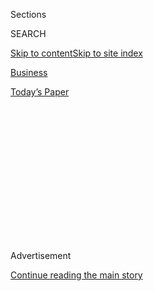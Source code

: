 <div id="app">

<div>

<div>

<div>

<div class="NYTAppHideMasthead css-1q2w90k e1suatyy0">

<div class="section css-ui9rw0 e1suatyy2">

<div class="css-eph4ug er09x8g0">

<div class="css-6n7j50">

</div>

<span class="css-1dv1kvn">Sections</span>

<div class="css-10488qs">

<span class="css-1dv1kvn">SEARCH</span>

</div>

[Skip to content](#site-content)[Skip to site
index](#site-index)

</div>

<div id="masthead-section-label" class="css-1wr3we4 eaxe0e00">

[Business](https://www.nytimes.com/section/business)

</div>

<div class="css-10698na e1huz5gh0">

</div>

</div>

<div id="masthead-bar-one" class="section hasLinks css-15hmgas e1csuq9d3">

<div class="css-uqyvli e1csuq9d0">

</div>

<div class="css-1uqjmks e1csuq9d1">

</div>

<div class="css-9e9ivx">

[](https://myaccount.nytimes.com/auth/login?response_type=cookie&client_id=vi)

</div>

<div class="css-1bvtpon e1csuq9d2">

[Today’s
Paper](https://www.nytimes.com/section/todayspaper)

</div>

</div>

</div>

</div>

<div data-aria-hidden="false">

<div id="site-content" data-role="main">

<div>

<div class="css-1aor85t" style="opacity:0.000000001;z-index:-1;visibility:hidden">

<div class="css-1hqnpie">

<div class="css-epjblv">

<span class="css-17xtcya">[Business](/section/business)</span><span class="css-x15j1o">|</span><span class="css-fwqvlz">Samsung
Galaxy Note 7 Crisis Signals Problems at Korea
Inc.</span>

</div>

<div class="css-k008qs">

<div class="css-1iwv8en">

<span class="css-18z7m18"></span>

<div>

</div>

</div>

<span class="css-1n6z4y">https://nyti.ms/2jPHhZD</span>

<div class="css-1705lsu">

<div class="css-4xjgmj">

<div class="css-4skfbu" data-role="toolbar" data-aria-label="Social Media Share buttons, Save button, and Comments Panel with current comment count" data-testid="share-tools">

  - 
  - 
  - 
  - 
    
    <div class="css-6n7j50">
    
    </div>

  - 

</div>

</div>

</div>

</div>

</div>

</div>

<div class="css-13pd83m">

</div>

<div id="top-wrapper" class="css-1sy8kpn">

<div id="top-slug" class="css-l9onyx">

Advertisement

</div>

[Continue reading the main
story](#after-top)

<div class="ad top-wrapper" style="text-align:center;height:100%;display:block;min-height:250px">

<div id="top" class="place-ad" data-position="top" data-size-key="top">

</div>

</div>

<div id="after-top">

</div>

</div>

<div id="sponsor-wrapper" class="css-1hyfx7x">

<div id="sponsor-slug" class="css-19vbshk">

Supported by

</div>

[Continue reading the main
story](#after-sponsor)

<div id="sponsor" class="ad sponsor-wrapper" style="text-align:center;height:100%;display:block">

</div>

<div id="after-sponsor">

</div>

</div>

<div class="css-1vkm6nb ehdk2mb0">

# Samsung Galaxy Note 7 Crisis Signals Problems at Korea Inc.

</div>

<div class="css-79elbk" data-testid="photoviewer-wrapper">

<div class="css-z3e15g" data-testid="photoviewer-wrapper-hidden">

</div>

<div class="css-1a48zt4 ehw59r15" data-testid="photoviewer-children">

![<span class="css-16f3y1r e13ogyst0" data-aria-hidden="true">D. J. Koh,
Samsung’s mobile chief, at the company’s headquarters in Seoul, South
Korea, on Monday. He said that the company felt “a painful
responsibility for failing to test and confirm that there were problems”
with the batteries used in the Galaxy Note
7.</span><span class="css-cnj6d5 e1z0qqy90" itemprop="copyrightHolder"><span class="css-1ly73wi e1tej78p0">Credit...</span><span><span>Jeon
Heon-Kyun/European Pressphoto
Agency</span></span></span>](https://static01.nyt.com/images/2017/01/24/world/24SAMSUNG-1/24SAMSUNG-1-articleInline.jpg?quality=75&auto=webp&disable=upscale)

</div>

</div>

<div class="css-xt80pu e12qa4dv0">

<div class="css-18e8msd">

<div class="css-vp77d3 epjyd6m0">

<div class="css-1baulvz">

By [<span class="css-1baulvz" itemprop="name">Choe
Sang-Hun</span>](http://www.nytimes.com/by/choe-sang-hun) and
[<span class="css-1baulvz last-byline" itemprop="name">Paul
Mozur</span>](https://www.nytimes.com/by/paul-mozur)

</div>

</div>

  - Jan. 23,
    2017

  - 
    
    <div class="css-4xjgmj">
    
    <div class="css-d8bdto" data-role="toolbar" data-aria-label="Social Media Share buttons, Save button, and Comments Panel with current comment count" data-testid="share-tools">
    
      - 
      - 
      - 
      - 
        
        <div class="css-6n7j50">
        
        </div>
    
      - 
    
    </div>
    
    </div>

</div>

</div>

<div class="section meteredContent css-1r7ky0e" name="articleBody" itemprop="articleBody">

<div class="css-1fanzo5 StoryBodyCompanionColumn">

<div class="css-53u6y8">

SEOUL, South Korea — Before a world audience watching online, Samsung on
Monday
[offered](https://www.nytimes.com/2017/01/22/business/samsung-galaxy-note-7-battery-fires-report.html)
details and schematics showing how its Galaxy Note 7 smartphone went
from cutting-edge technology to a
[costly](https://www.nytimes.com/2016/10/28/business/samsung-galaxy-note-7-profit.html),
[combustible
failure](https://www.nytimes.com/2016/10/12/business/international/samsung-galaxy-note7-terminated.html).

But for many of the company’s critics, the most interesting part of the
presentation was what Samsung did not say: How could such a
technologically advanced titan — a symbol of South Korea’s considerable
industrial might — allow the problems to happen to begin with?

The answer to that question gets to deep shortfalls that former
employees, suppliers and others who watch the company say may have
contributed to the incident. Samsung, like South Korea as a whole,
fosters a top-down, hidebound culture that stifles innovation and buries
festering problems, they say.

For those critics, these problems have come to light through another
front: politics. Samsung [has been caught
up](https://www.nytimes.com/2017/01/15/world/asia/south-korea-samsung-arrest-jay-lee-park-geun-hye.html)
in a scandal surrounding the country’s president, which they say
illustrates a hierarchical culture that tends to micromanage away
creativity and insulate family-run business empires from accountability
and competition.

</div>

</div>

<div class="css-1fanzo5 StoryBodyCompanionColumn">

<div class="css-53u6y8">

“The Korean economy as a whole has reached a kind of limit,” said Park
Sang-in, a Seoul National University economics professor who thinks that
the cozy relationship between the government and business is stifling
innovation in South Korea.

Mr. Park pointed to a decision by a South Korean court last week [to
block](https://www.nytimes.com/2017/01/18/world/asia/samsung-korea-president-impeachment.html)
the arrest of Jay Y. Lee, Samsung’s de facto leader, after a prosecutor
sought a warrant accusing Mr. Lee of bribery in relation to the
presidential scandal. A string of major South Korean executives,
including Mr. Lee’s own father, have been
[pardoned](http://www.nytimes.com/2009/12/30/business/global/30samsung.html)
or had [sentences
suspended](http://www.nytimes.com/2008/07/16/business/worldbusiness/16iht-samsung.1.14535273.html)
after being convicted of wrongdoing over the past decade.

Samsung has said Mr. Lee did nothing illegal. But corporate executives
in recent years have said Mr. Lee has been working [to loosen
up](https://www.nytimes.com/2017/01/16/business/lee-jae-yong-samsung.html)
a top-down corporate culture. Under him, Samsung began a campaign to
root out harsh and often violent language supervisors used with their
staff, a practice common in the South Korean corporate world. Samsung
officials described Mr. Lee as a polite, casual leader who encouraged
employees to use English more widely in internal communications.

Though Samsung did not address its corporate culture directly in its
discussion of the Note 7, it apologized and detailed new steps it would
take to stop future problems, including naming a board of battery
advisers.

“To produce an innovative Galaxy Note 7, we set the goals on battery
specifications,” D. J. Koh, Samsung’s mobile chief, said on Monday. “We
now feel a painful responsibility for failing to test and confirm that
there were problems in the design and manufacturing of batteries before
we put the product out to the market.”

</div>

</div>

<div class="css-1fanzo5 StoryBodyCompanionColumn">

<div class="css-53u6y8">

Despite the troubled handset, the company said on Tuesday that profit
more than doubled in the last three months of 2016, to about $7.93
billion. The increase was driven by chip sales, and gave Samsung the
financial firepower to announce a nearly $8 billion share buyback
program.

Over the past decade Samsung and South Korea have been widely viewed as
a model of forward-thinking, technological prowess. In Asia it was
viewed as the exception to the sluggish economic growth of nearby Taiwan
and Japan, whose once world-beating electronic makers have been in
decline.

So large and influential is Samsung that some worried South Koreans call
their own country the “[Republic of
Samsung](https://www.nytimes.com/2016/10/23/world/asia/galaxy-note-7-recall-south-korea-samsung.html).”
The company is responsible for 20 percent of South Korean exports, and
any blow to its success often raises anxiety about the overall health of
the country’s economic prospects.

But as with the rest of the country, a shake-up has been slow to come.
In recent years the company has run initiatives to push back against
what is widely described as a rigid, top-down management system. Samsung
engineers and midlevel managers are seldom allowed to second-guess
management goals set by top bosses, former employees say.

Pressures rose after Mr. Lee’s father, Lee Kun-hee, its chairman,
suffered a stroke in 2014 and fell into a coma. One engineer in the
United States who works with Samsung suppliers on projects, including
the Note 7, said Samsung’s no-questions-asked corporate culture had
grown more inflexible in recent years.

“In the Samsung culture, managers constantly feel pressured to prove
themselves with short-term achievements,” said Kim Jin-baek, who worked
at Samsung until 2010 before becoming a professor at the business school
of Chung-Ang University in Seoul. “Executives fret that they may not be
able to meet the goals and lose their jobs, even when they know the
goals are excessive.”

With the Note 7, Samsung pushed its business model, as well as its
technology, to the limit, according to Samsung officials, who spoke on
the condition of anonymity while the Note 7 investigation was being
completed. Driven by the desire to prove it was more than a fast
follower of Apple, Samsung rushed the Note 7 to market ahead of Apple’s
iPhone 7. To fend off Chinese competitors like Huawei and Xiaomi, it
packed the phone with new features, like waterproof technology and
iris-scanning for added security.

</div>

</div>

<div class="css-1fanzo5 StoryBodyCompanionColumn">

<div class="css-53u6y8">

But battery scientists, including those who spoke at the announcement,
said aggressive decisions in designing the batteries made problems more
likely. Pushing to make the battery thinner and more powerful, Samsung
opted for an exceptionally thin separator in its battery. As the
critical component that separates the positive and negative electrodes
in a battery, separators can cause fires if they break down or contain
flaws.

UL, a safety science company contracted by Samsung to investigate the
battery, said the thin separator offered poor protection against
defects. It also said that the high energy density of the battery could
increase the severity of failures when they occurred.

Samsung’s insistence on speed and internal pressures to outdo rivals in
part signal a breakdown in the ability to truly innovate and push out
new ideas, critics say. In place of big new ideas, Samsung focused on
maxing out the capability of components like the battery. That
philosophy, which worked to keep Samsung on the heels of the likes of
Apple, simply is not as effective as Samsung tries to push ahead, they
argue.

A similar strain can be felt in other parts of South Korea’s economy.
Even the symbols held up as signs of the country’s forward thinking,
like speedy internet and eye-popping creative mobile apps, come in part
from the support of the government. While that has helped create new
companies, workers in the tech industry argue that approach also ensures
start-ups do not challenge the country’s biggest companies.

“The government is trying to pick the next Steve Jobs,” said Mr. Park,
the Seoul National University professor. “You cannot pick the next Steve
Jobs. You need to allow somebody to achieve that.”

Tim Chae, a venture capital investor in South Korea and partner at 500
Startups, a venture fund, cites another government program called TIPS.
The government program is designed to support new companies with
funding. Yet with the money come rules, he said, such as funding that
can be used to pay only certain types of employees — engineers are
included, but sales personnel are not.

While he acknowledged that the government should keep checks on taxpayer
money, Mr. Chae said it should lean toward more freedom: “Just give them
the money and trust them to use it right.”

</div>

</div>

<div class="css-1fanzo5 StoryBodyCompanionColumn">

<div class="css-53u6y8">

Mr. Chae highlighted other problems. Many of South Korea’s most talented
workers are sucked up into companies like Samsung, where they imbibe its
corporate culture, making it harder for them to work elsewhere or
develop the right mentality to start their own company, he said.

That top-down culture that pervades both Samsung and South Korea hints
at a deeper question embedded in the accusations about the company’s
involvement in the unfolding graft scandal: Would Samsung itself not be
better off if South Korean regulators treated it more harshly?

In October, at Samsung’s request, the Korea Testing Laboratory
investigated a Note 7 that had caught fire. Within a few hours, it
issued a report indicating the fire was due to an “external shock.”

Its chief, Lee Won-bok, now regrets that decision, calling it “too
hasty.”

“They did the test for Samsung and produced the findings that Samsung
wanted,” Woo Won-shik, an opposition lawmaker, said during a
parliamentary hearing. “This Republic of Samsung phenomenon actually
hurts its international credibility.”

</div>

</div>

</div>

<div>

</div>

<div>

</div>

<div>

</div>

<div>

<div id="bottom-wrapper" class="css-1ede5it">

<div id="bottom-slug" class="css-l9onyx">

Advertisement

</div>

[Continue reading the main
story](#after-bottom)

<div id="bottom" class="ad bottom-wrapper" style="text-align:center;height:100%;display:block;min-height:90px">

</div>

<div id="after-bottom">

</div>

</div>

</div>

</div>

</div>

## Site Index

<div>

</div>

## Site Information Navigation

  - [© <span>2020</span> <span>The New York Times
    Company</span>](https://help.nytimes.com/hc/en-us/articles/115014792127-Copyright-notice)

<!-- end list -->

  - [NYTCo](https://www.nytco.com/)
  - [Contact
    Us](https://help.nytimes.com/hc/en-us/articles/115015385887-Contact-Us)
  - [Work with us](https://www.nytco.com/careers/)
  - [Advertise](https://nytmediakit.com/)
  - [T Brand Studio](http://www.tbrandstudio.com/)
  - [Your Ad
    Choices](https://www.nytimes.com/privacy/cookie-policy#how-do-i-manage-trackers)
  - [Privacy](https://www.nytimes.com/privacy)
  - [Terms of
    Service](https://help.nytimes.com/hc/en-us/articles/115014893428-Terms-of-service)
  - [Terms of
    Sale](https://help.nytimes.com/hc/en-us/articles/115014893968-Terms-of-sale)
  - [Site
    Map](https://spiderbites.nytimes.com)
  - [Help](https://help.nytimes.com/hc/en-us)
  - [Subscriptions](https://www.nytimes.com/subscription?campaignId=37WXW)

</div>

</div>

</div>

</div>
